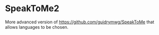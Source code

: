 # SpeakToMe2
More advanced version of https://github.com/guidrymwg/SpeakToMe that allows languages to be chosen.


